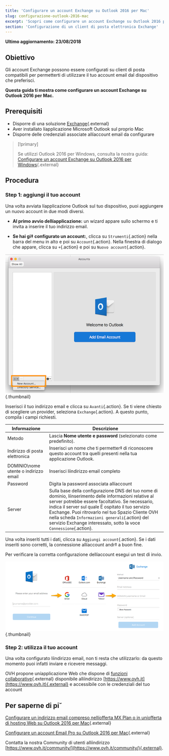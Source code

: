 ```yaml
---
title: 'Configurare un account Exchange su Outlook 2016 per Mac'
slug: configurazione-outlook-2016-mac
excerpt: 'Scopri come configurare un account Exchange su Outlook 2016 per Mac'
section: 'Configurazione di un client di posta elettronica Exchange'
---
```


**Ultimo aggiornamento: 23/08/2018** 

## Obiettivo

Gli account Exchange possono essere configurati su client di posta compatibili per permetterti di utilizzare il tuo account email dal dispositivo che preferisci. 

**Questa guida ti mostra come configurare un account Exchange su Outlook 2016 per Mac.**

## Prerequisiti

- Disporre di una soluzione [Exchange](https://www.ovh.it/emails/){.external}
- Aver installato líapplicazione Microsoft Outlook sul proprio Mac
- Disporre delle credenziali associate allíaccount email da configurare

> [!primary]
>
> Se utilizzi Outlook 2016 per Windows, consulta la nostra guida: [Configurare un account Exchange su Outlook 2016 per Windows](https://docs.ovh.com/it/microsoft-collaborative-solutions/configurazione-exchange-outlook-2016-windows){.external}
>

## Procedura

### Step 1: aggiungi il tuo account

Una volta avviata líapplicazione Outlook sul tuo dispositivo, puoi aggiungere un nuovo account in due modi diversi.

- **Al primo avvio dellíapplicazione:** un wizard appare sullo schermo e ti invita a inserire il tuo indirizzo email.

- **Se hai gi‡ configurato un account:**, clicca su `Strumenti`{.action} nella barra del menu in alto e poi su `Account`{.action}. Nella finestra di dialogo che appare, clicca su `+`{.action}  e poi su `Nuovo account`{.action}.

![exchange](images/configuration-outlook-2016-mac-step1.png){.thumbnail}

Inserisci il tuo indirizzo email e clicca su `Avanti`{.action}. Se ti viene chiesto di scegliere un provider, seleziona `Exchange`{.action}. A questo punto, compila i campi richiesti. 

|Informazione|Descrizione|
|---|---|
|Metodo|Lascia **Nome utente e password** (selezionato come predefinito).|
|Indirizzo di posta elettronica|Inserisci un nome che ti permetter‡ di riconoscere questo account tra quelli presenti nella tua applicazione Outlook.|
|DOMINIO\nome utente o indirizzo email|Inserisci líindirizzo email completo|
|Password|Digita la password associata allíaccount|
|Server|Sulla base della configurazione DNS del tuo nome di dominio, líinserimento delle informazioni relative al server potrebbe essere facoltativo. Se necessario, indica il server sul quale Ë ospitato il tuo servizio Exchange. Puoi ritrovarlo nel tuo Spazio Cliente OVH nella scheda `Informazioni generali`{.action} del servizio Exchange interessato, sotto la voce `Connessione`{.action}.|

Una volta inseriti tutti i dati, clicca su `Aggiungi account`{.action}. Se i dati inseriti sono corretti, la connessione allíaccount andr‡ a buon fine.

Per verificare la corretta configurazione dellíaccount esegui un test di invio.

![exchange](images/configuration-exchange-outlook-2016-mac-step2.png){.thumbnail}

### Step 2: utilizza il tuo account

Una volta configurato líindirizzo email, non ti resta che utilizzarlo: da questo momento puoi infatti inviare e ricevere messaggi.

OVH propone uníapplicazione Web che dispone di [funzioni collaborative](https://www.ovh.it/emails/){.external} disponibile allíindirizzo [https://www.ovh.it](https://www.ovh.it){.external} e accessibile con le credenziali del tuo account

## Per saperne di pi˘

[Configurare un indirizzo email compreso nellíofferta MX Plan o in uníofferta di hosting Web su Outlook 2016 per Mac](https://docs.ovh.com/it/emails/configurazione-outlook-2016-mac/){.external}

[Configurare un account Email Pro su Outlook 2016 per Mac](https://docs.ovh.com/it/emails-pro/configurazione-outlook-2016-mac/){.external}

Contatta la nostra Community di utenti allíindirizzo [https://www.ovh.it/community/](https://www.ovh.it/community/){.external}.